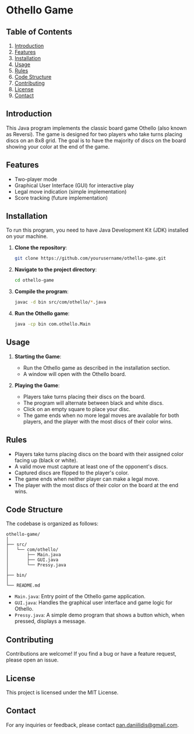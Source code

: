 
# Othello Game

## Table of Contents
1. [Introduction](#introduction)
2. [Features](#features)
3. [Installation](#installation)
4. [Usage](#usage)
5. [Rules](#rules)
6. [Code Structure](#code-structure)
7. [Contributing](#contributing)
8. [License](#license)
9. [Contact](#contact)

## Introduction
This Java program implements the classic board game Othello (also known as Reversi). The game is designed for two players who take turns placing discs on an 8x8 grid. The goal is to have the majority of discs on the board showing your color at the end of the game.

## Features
- Two-player mode
- Graphical User Interface (GUI) for interactive play
- Legal move indication (simple implementation)
- Score tracking (future implementation)

## Installation
To run this program, you need to have Java Development Kit (JDK) installed on your machine.

1. **Clone the repository**:
   ```bash
   git clone https://github.com/yourusername/othello-game.git
   ```
2. **Navigate to the project directory**:
   ```bash
   cd othello-game
   ```
3. **Compile the program**:
   ```bash
   javac -d bin src/com/othello/*.java
   ```
4. **Run the Othello game**:
   ```bash
   java -cp bin com.othello.Main
   ```

## Usage
1. **Starting the Game**:
   - Run the Othello game as described in the installation section.
   - A window will open with the Othello board.

2. **Playing the Game**:
   - Players take turns placing their discs on the board.
   - The program will alternate between black and white discs.
   - Click on an empty square to place your disc.
   - The game ends when no more legal moves are available for both players, and the player with the most discs of their color wins.


## Rules
- Players take turns placing discs on the board with their assigned color facing up (black or white).
- A valid move must capture at least one of the opponent's discs.
- Captured discs are flipped to the player's color.
- The game ends when neither player can make a legal move.
- The player with the most discs of their color on the board at the end wins.

## Code Structure
The codebase is organized as follows:
```
othello-game/
│
├── src/
│   └── com/othello/
│       ├── Main.java
│       ├── GUI.java
│       └── Pressy.java
│
├── bin/
│
└── README.md
```

- `Main.java`: Entry point of the Othello game application.
- `GUI.java`: Handles the graphical user interface and game logic for Othello.
- `Pressy.java`: A simple demo program that shows a button which, when pressed, displays a message.

## Contributing
Contributions are welcome! If you find a bug or have a feature request, please open an issue. 

## License
This project is licensed under the MIT License.

## Contact
For any inquiries or feedback, please contact pan.daniilidis@gmail.com.
